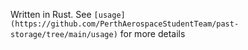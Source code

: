 Written in Rust. See `[usage](https://github.com/PerthAerospaceStudentTeam/past-storage/tree/main/usage)` for more details
